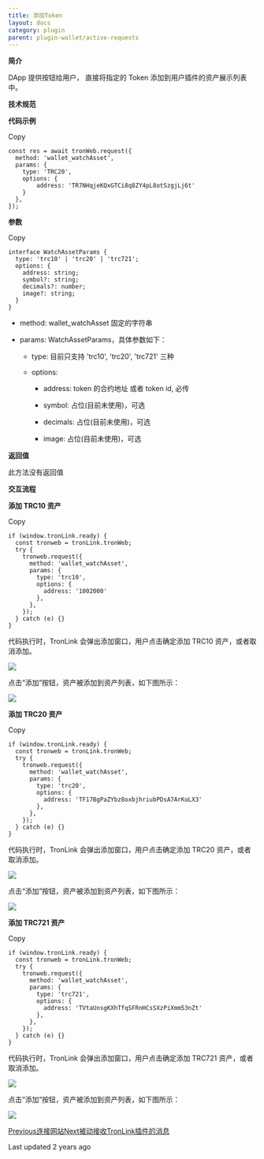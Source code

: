 ```yaml
---
title: 添加Token
layout: docs
category: plugin
parent: plugin-wallet/active-requests
---
```


**简介**

DApp 提供按钮给用户， 直接将指定的 Token 添加到用户插件的资产展示列表中。

**技术规范**

**代码示例**

Copy

    const res = await tronWeb.request({
      method: 'wallet_watchAsset',
      params: {
        type: 'TRC20',
        options: {
            address: 'TR7NHqjeKQxGTCi8q8ZY4pL8otSzgjLj6t'
        }
      },
    });

**参数**

Copy

    interface WatchAssetParams {
      type: 'trc10' | 'trc20' | 'trc721';
      options: {
        address: string;
        symbol?: string;
        decimals?: number;
        image?: string;
      }
    }

  * method: wallet_watchAsset 固定的字符串

  * params: WatchAssetParams，具体参数如下：

    * type: 目前只支持 'trc10', 'trc20', 'trc721' 三种

    * options:

      * address: token 的合约地址 或者 token id, 必传

      * symbol: 占位(目前未使用)，可选

      * decimals: 占位(目前未使用)，可选

      * image: 占位(目前未使用)，可选

**返回值**

此方法没有返回值

**交互流程**

**添加 TRC10 资产**

Copy

    if (window.tronLink.ready) {
      const tronweb = tronLink.tronWeb;
      try {
        tronweb.request({
          method: 'wallet_watchAsset',
          params: {
            type: 'trc10',
            options: {
              address: '1002000'
            },
          },
        });
      } catch (e) {}
    }

代码执行时，TronLink 会弹出添加窗口，用户点击确定添加 TRC10 资产，或者取消添加。

![](https://docs-zh.tronlink.org/~gitbook/image?url=https%3A%2F%2F1166523713-files.gitbook.io%2F%7E%2Ffiles%2Fv0%2Fb%2Fgitbook-x-prod.appspot.com%2Fo%2Fspaces%252FCXoQmcUHNY97twQ2Y2PY%252Fuploads%252FrSMt7NQmXzMuTPkiT9O1%252Fadd_trc10.png%3Falt%3Dmedia%26token%3D5db66668-177c-42ec-94e9-e6cc5b3b370a&width=300&dpr=4&quality=100&sign=6e819ebe&sv=2)

点击“添加”按钮，资产被添加到资产列表，如下图所示：

![](https://docs-zh.tronlink.org/~gitbook/image?url=https%3A%2F%2F1166523713-files.gitbook.io%2F%7E%2Ffiles%2Fv0%2Fb%2Fgitbook-x-prod.appspot.com%2Fo%2Fspaces%252FCXoQmcUHNY97twQ2Y2PY%252Fuploads%252FI1ct7TLiGNkecTmcqEE1%252Fadd_trc10_success.png%3Falt%3Dmedia%26token%3Da8cb24fd-ee54-42f5-a75d-6517b2f5c636&width=300&dpr=4&quality=100&sign=ef3f6b70&sv=2)

**添加 TRC20 资产**

Copy

    if (window.tronLink.ready) {
      const tronweb = tronLink.tronWeb;
      try {
        tronweb.request({
          method: 'wallet_watchAsset',
          params: {
            type: 'trc20',
            options: {
              address: 'TF17BgPaZYbz8oxbjhriubPDsA7ArKoLX3'
            },
          },
        });
      } catch (e) {}
    }

代码执行时，TronLink 会弹出添加窗口，用户点击确定添加 TRC20 资产，或者取消添加。

![](https://docs-zh.tronlink.org/~gitbook/image?url=https%3A%2F%2F1166523713-files.gitbook.io%2F%7E%2Ffiles%2Fv0%2Fb%2Fgitbook-x-prod.appspot.com%2Fo%2Fspaces%252FCXoQmcUHNY97twQ2Y2PY%252Fuploads%252FKU96R8jtqXTZjBmwX685%252Fadd_trc20.png%3Falt%3Dmedia%26token%3D278c33aa-2288-497a-b0c3-3b6f192ca747&width=300&dpr=4&quality=100&sign=9bee926&sv=2)

点击“添加”按钮，资产被添加到资产列表，如下图所示：

![](https://docs-zh.tronlink.org/~gitbook/image?url=https%3A%2F%2F1166523713-files.gitbook.io%2F%7E%2Ffiles%2Fv0%2Fb%2Fgitbook-x-prod.appspot.com%2Fo%2Fspaces%252FCXoQmcUHNY97twQ2Y2PY%252Fuploads%252FL8enI9M8SNOdCVQxAWWL%252Fadd_trc20_success.png%3Falt%3Dmedia%26token%3D7da90361-8cb6-48ea-91cb-bedd13a34ed0&width=300&dpr=4&quality=100&sign=25bda2d9&sv=2)

**添加 TRC721 资产**

Copy

    if (window.tronLink.ready) {
      const tronweb = tronLink.tronWeb;
      try {
        tronweb.request({
          method: 'wallet_watchAsset',
          params: {
            type: 'trc721',
            options: {
              address: 'TVtaUnsgKXhTfqSFRnHCsSXzPiXmm53nZt'
            },
          },
        });
      } catch (e) {}
    }

代码执行时，TronLink 会弹出添加窗口，用户点击确定添加 TRC721 资产，或者取消添加。

![](https://docs-zh.tronlink.org/~gitbook/image?url=https%3A%2F%2F1166523713-files.gitbook.io%2F%7E%2Ffiles%2Fv0%2Fb%2Fgitbook-x-prod.appspot.com%2Fo%2Fspaces%252FCXoQmcUHNY97twQ2Y2PY%252Fuploads%252FfQ6V6sFbIdibHoNi0DzN%252Fadd_trc721.png%3Falt%3Dmedia%26token%3D49fd8ed2-6081-4bb4-ab10-f307ad3f30b6&width=300&dpr=4&quality=100&sign=eeb41a63&sv=2)

点击”添加”按钮，资产被添加到资产列表，如下图所示：

![](https://docs-zh.tronlink.org/~gitbook/image?url=https%3A%2F%2F1166523713-files.gitbook.io%2F%7E%2Ffiles%2Fv0%2Fb%2Fgitbook-x-prod.appspot.com%2Fo%2Fspaces%252FCXoQmcUHNY97twQ2Y2PY%252Fuploads%252FfQ6V6sFbIdibHoNi0DzN%252Fadd_trc721.png%3Falt%3Dmedia%26token%3D49fd8ed2-6081-4bb4-ab10-f307ad3f30b6&width=300&dpr=4&quality=100&sign=eeb41a63&sv=2)

[Previous连接网站](https://docs-zh.tronlink.org/cha-jian-qian-bao/zhu-dong-qing-qiu-tronlink-cha-jian-gong-neng/lian-jie-wang-zhan)[Next被动接收TronLink插件的消息](https://docs-zh.tronlink.org/cha-jian-qian-bao/bei-dong-jie-shou-tronlink-cha-jian-de-xiao-xi)

Last updated 2 years ago